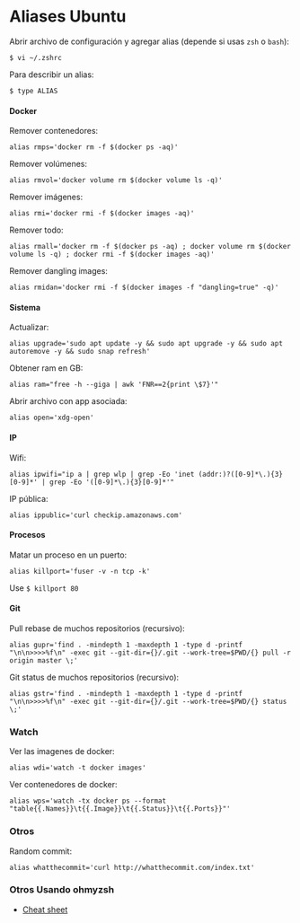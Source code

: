 # Aliases Ubuntu

Abrir archivo de configuración y agregar alias (depende si usas `zsh` o `bash`):
```
$ vi ~/.zshrc    
```

Para describir un alias:
```
$ type ALIAS
```

#### Docker

Remover contenedores:

```
alias rmps='docker rm -f $(docker ps -aq)'
```

Remover volúmenes:

```
alias rmvol='docker volume rm $(docker volume ls -q)'
```

Remover imágenes:

```
alias rmi='docker rmi -f $(docker images -aq)'
```

Remover todo:

```
alias rmall='docker rm -f $(docker ps -aq) ; docker volume rm $(docker volume ls -q) ; docker rmi -f $(docker images -aq)'
```

Remover dangling images:

```
alias rmidan='docker rmi -f $(docker images -f "dangling=true" -q)'
```

#### Sistema

Actualizar:

```
alias upgrade='sudo apt update -y && sudo apt upgrade -y && sudo apt autoremove -y && sudo snap refresh'
```

Obtener ram en GB:

```
alias ram="free -h --giga | awk 'FNR==2{print \$7}'"
```

Abrir archivo con app asociada:

```
alias open='xdg-open'
```

#### IP

Wifi:

```
alias ipwifi="ip a | grep wlp | grep -Eo 'inet (addr:)?([0-9]*\.){3}[0-9]*' | grep -Eo '([0-9]*\.){3}[0-9]*'"
```

IP pública:

```
alias ippublic='curl checkip.amazonaws.com'
```

#### Procesos

Matar un proceso en un puerto:

```
alias killport='fuser -v -n tcp -k'
```

Use `$ killport 80`

#### Git

Pull rebase de muchos repositorios (recursivo):

```
alias gupr='find . -mindepth 1 -maxdepth 1 -type d -printf "\n\n>>>>%f\n" -exec git --git-dir={}/.git --work-tree=$PWD/{} pull -r origin master \;'
```

Git status de muchos repositorios (recursivo):

```
alias gstr='find . -mindepth 1 -maxdepth 1 -type d -printf "\n\n>>>>%f\n" -exec git --git-dir={}/.git --work-tree=$PWD/{} status \;'
```

### Watch

Ver las imagenes de docker:

```
alias wdi='watch -t docker images'
```

Ver contenedores de docker:

```
alias wps='watch -tx docker ps --format "table{{.Names}}\t{{.Image}}\t{{.Status}}\t{{.Ports}}"'
```

### Otros

Random commit:

```
alias whatthecommit='curl http://whatthecommit.com/index.txt'
```

### Otros Usando ohmyzsh

- [Cheat sheet](https://github.com/robbyrussell/oh-my-zsh/wiki/Cheatsheet)
